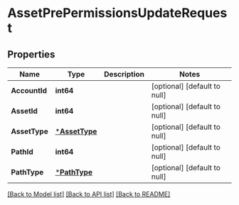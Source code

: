 # AssetPrePermissionsUpdateRequest

## Properties
Name | Type | Description | Notes
------------ | ------------- | ------------- | -------------
**AccountId** | **int64** |  | [optional] [default to null]
**AssetId** | **int64** |  | [optional] [default to null]
**AssetType** | [***AssetType**](AssetType.md) |  | [optional] [default to null]
**PathId** | **int64** |  | [optional] [default to null]
**PathType** | [***PathType**](PathType.md) |  | [optional] [default to null]

[[Back to Model list]](../README.md#documentation-for-models) [[Back to API list]](../README.md#documentation-for-api-endpoints) [[Back to README]](../README.md)


